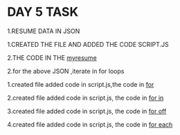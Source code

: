 # DAY 5 TASK

1.RESUME DATA IN JSON
 
 1.CREATED THE FILE AND ADDED THE CODE SCRIPT.JS
 
 2.THE CODE IN THE [myresume](./myresume/script.js)

 2.for the above JSON ,iterate in for loops
   
   1.created file added code in script.js,the code in [for](./for/script.js)
   
   2.created file added  code in script.js, the code in [for in](./for%20in/script.js)
   
   3.created file added code in script.js, the code in [for off](./for%20off/script.js)

   4.created file added code in script.js, the code in [for each](./for%20each/script.js)